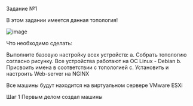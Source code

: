 Задание №1

В этом задании имеется данная топология!

![image](https://github.com/slavass15/slavass/assets/40364385/f9630e9a-9090-4e90-aac9-de513b72aaf9)


Что необходимо сделать:

Выполните базовую настройку всех устройств:
 a. Собрать топологию согласно рисунку. Все устройства работают на OC Linux - Debian
 b. Присвоить имена в соответствии с топологией
 с. Установить и настроить Web-server на NGINX

Все машины будут находится на виртуальном сервере VMware ESXi 

Шаг 1
Первым делом создал машины
